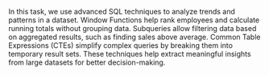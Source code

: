 In this task, we use advanced SQL techniques to analyze trends and patterns in a dataset.
Window Functions help rank employees and calculate running totals without grouping data.
Subqueries allow filtering data based on aggregated results, such as finding sales above average.
Common Table Expressions (CTEs) simplify complex queries by breaking them into temporary result sets.
These techniques help extract meaningful insights from large datasets for better decision-making.
